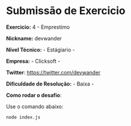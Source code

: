 # Submissão de Exercicio

**Exercicio:** 4 - Emprestimo

**Nickname:** devwander

**Nível Técnico:** - Estágiario -

**Empresa:** - Clicksoft -

**Twitter**: https://twitter.com/devwander

**Dificuldade de Resolução:** - Baixa -

**Como rodar o desafio**:

Use o comando abaixo:

```bash
node index.js
```
